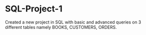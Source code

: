 # SQL-Project-1
Created a new project in SQL with basic and advanced queries on 3 different tables namely BOOKS, CUSTOMERS, ORDERS.
